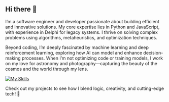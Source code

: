 ## Hi there 👋

I’m a software engineer and developer passionate about building efficient and innovative solutions. My core expertise lies in Python and JavaScript, with experience in Delphi for legacy systems. I thrive on solving complex problems using algorithms, metaheuristics, and optimization techniques.

Beyond coding, I’m deeply fascinated by machine learning and deep reinforcement learning, exploring how AI can model and enhance decision-making processes. When I’m not optimizing code or training models, I work on my love for astronomy and photography—capturing the beauty of the cosmos and the world through my lens.

[![My Skills](https://skillicons.dev/icons?i=py,sklearn,pytorch,js,dotnet,cs,ts,visualstudio,vscode,docker,git,github,raspberrypi,linux,ubbuntu&theme=light)](https://skillicons.dev)

Check out my projects to see how I blend logic, creativity, and cutting-edge tech! 🚀

<!--
**mohammadkad/mohammadkad** is a ✨ _special_ ✨ repository because its `README.md` (this file) appears on your GitHub profile.

Here are some ideas to get you started:

- 🔭 I’m currently working on ...
- 🌱 I’m currently learning ...
- 👯 I’m looking to collaborate on ...
- 🤔 I’m looking for help with ...
- 💬 Ask me about ...
- 📫 How to reach me: ...
- 😄 Pronouns: ...
- ⚡ Fun fact: ...
-->
